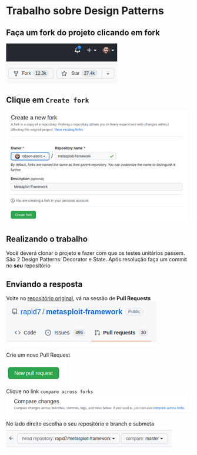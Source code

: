 # Trabalho sobre Design Patterns

## Faça um fork do projeto clicando em fork
![img.png](img.png)

## Clique em `Create fork`
![img_1.png](img_1.png)

## Realizando o trabalho

Você deverá clonar o projeto e fazer com que os testes unitários passem.
São 2 Design Patterns: Decorator e State.
Após resolução faça um commit no **seu** repositório 

## Enviando a resposta
Volte no [repositório original](https://github.com/robson-alecio/design-patterns-exam), vá na sessão de **Pull Requests**
![img_2.png](img_2.png)

Crie um novo Pull Request

![img_3.png](img_3.png)

Clique no link `compare across forks`
![img_4.png](img_4.png)

No lado direito escolha o seu repositório e branch e submeta
![img_5.png](img_5.png)